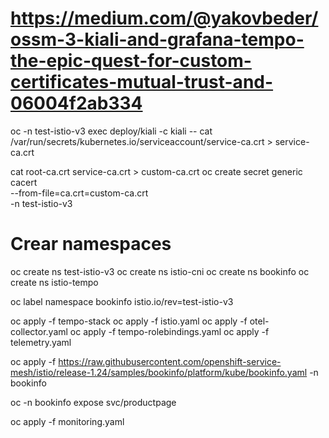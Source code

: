 # https://medium.com/@yakovbeder/ossm-3-kiali-and-grafana-tempo-the-epic-quest-for-custom-certificates-mutual-trust-and-06004f2ab334

oc -n test-istio-v3 exec deploy/kiali -c kiali -- cat /var/run/secrets/kubernetes.io/serviceaccount/service-ca.crt > service-ca.crt

cat root-ca.crt service-ca.crt > custom-ca.crt
oc create secret generic cacert \
  --from-file=ca.crt=custom-ca.crt \
  -n test-istio-v3


# Crear namespaces
oc create ns test-istio-v3
oc create ns istio-cni
oc create ns bookinfo
oc create ns istio-tempo

oc label namespace bookinfo istio.io/rev=test-istio-v3

oc apply -f tempo-stack
oc apply -f istio.yaml
oc apply -f otel-collector.yaml
oc apply -f tempo-rolebindings.yaml
oc apply -f telemetry.yaml

oc apply -f https://raw.githubusercontent.com/openshift-service-mesh/istio/release-1.24/samples/bookinfo/platform/kube/bookinfo.yaml -n bookinfo

oc -n bookinfo expose svc/productpage

oc apply -f monitoring.yaml